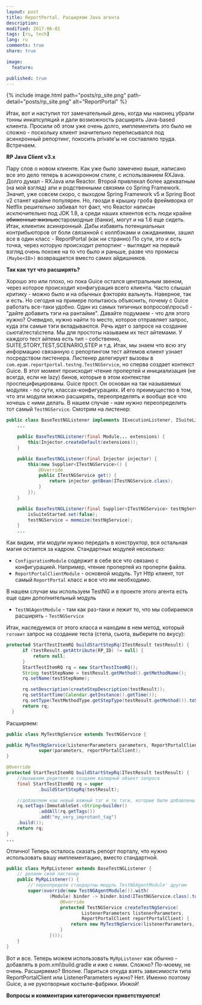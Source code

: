 ```yaml
---
layout: post
title: ReportPortal. Расширяем Java агента
description:
modified: 2017-06-01
tags: [ru, tech]
lang: ru
comments: true
share: true

image:
  feature:

published: true
---
```

{% include image.html path="posts/rp_site.png" path-detail="posts/rp_site.png" alt="ReportPortal" %}

Итак, вот и наступил тот замечательный день, когда мы наконец убрали тонны инкапсуляций и дали возможность расширять Java-based клиента. Просили об этом уже очень долго, имплементить это было не сложно - поскольку клиент значительно переписывался под асинхронный репортинг, покосить private'ы не составляло труда. Встречаем.

**RP Java Client v3.x**

Пару слов о новом клиенте. Как уже было замечено выше, написано все это дело теперь в асинхронном стиле, с использванием RXJava. Долго думал - RXJava или Reactor. Второй привлекал более адекватным (на мой взгляд) апи и родственными связями со Spring Framework. Значит, уже совсем скоро, с выходом Spring Framework v5 и Spring Boot v2 станет крайне популярен. Но, гвозди в крышку гроба фреймворка от Netflix решительно забивал тот факт, что Reactor написан исключительно под JDK 1.8, а среди наших клиентов есть люди крайне ~~обиженные жизнью~~старомодные (банки), могут и на 1.6 еще сидеть.
Итак, клиентик асинхронный. Дабы избавить потенциальных контрибьюторов от боли связанной с коллбэками и ожиданиями, зашил все в один класс - ReportPortal (как ни странно)
По сути, это и есть точка, через которую происходит репортинг - выглядит на первый взгляд очень похоже на то что было и раньше, разве что промисы ```(Maybe<ID>)``` возвращается вместо самих айдишников.

**Так как тут что расширять?**

Хорошо это или плохо, но пока Guice остался центральным звеном, через которое происходит конфигурация всего клиента. Часто слышал критику - можно было и на обычных фэкторях вальнуть. Наверное, так и есть. Но сегодня на примере попытаюсь объяснить, почему с Guice работать все-таки удобно. Один из самых типичных вопросов\просьб - "дайте добавить тэги на рантайме". Давайте подумаем - что для этого нужно? Очевидно, нужно найти то место, которое отправляет запрос, куда эти самые тэги вкладываются. Речь идет о запросе на создание сьюта\теста\степа\. Мы для простоты называем их тест айтемами. У каждого тест айтема есть тип - собственно, SUITE,STORY,TEST,SCENARIO,STEP и т.д.
Итак, мы знаем что всю эту информацию связанную с репортингом тест айтемов клиент узнает посредством листенера. Листенер делегирует вызовы в ```com.epam.reportportal.testng.TestNGService```, но сперва создает контекст Guice. В этот момент происходит чтение пропертей и инициализация (не всегда, если не lazy) бинов, которые в этом контекстве проспецифицированы. Guice прост. Он основан на так называемых модулях - по сути, классах-конфигурациях. И его преимущество в том, что эти модули можно расширять, переопределять и вообще все что хочешь с ними делать. В нашем случае - нам нужно переопределить тот самый ```TestNGService```. Смотрим на листенер:

```java
public class BaseTestNGListener implements IExecutionListener, ISuiteListener, IResultListener2 {
    ...

    public BaseTestNGListener(final Module... extensions) {
        this(Injector.createDefault(extensions));
    }

    public BaseTestNGListener(final Injector injector) {
        this(new Supplier<ITestNGService>() {
            @Override
            public ITestNGService get() {
                return injector.getBean(ITestNGService.class);
            }
        });
    }

    public BaseTestNGListener(final Supplier<ITestNGService> testNgService) {
        isSuiteStarted.set(false);
        testNGService = memoize(testNgService);
    }
    ...
```
Как видим, эти модули нужно передать в конструктор, вся остальная магия остается за кадром. Стандартных модулей несколько:

* ```ConfigurationModule``` содержит в себе все что связано с конфигурацией. Например, чтение пропертей из проперти файла.
* ```ReportPortalClientModule``` - основной модуль. Тут Http клиент, тот самый ```ReportPortal``` класс и все что им необходимо.

В нашем случае мы используем TestNG и в проекте этого агента есть еще один дополнительный модуль
* ```TestNGAgentModule``` - там как раз-таки и лежит то, что мы собираемся расширять - ```TestNGService```

Итак, наследуемся от этого класса и находим в нем метод, который `готовит` запрос на создание теста (степа, сьюта, выберите по вкусу):

```java
protected StartTestItemRQ buildStartStepRq(ITestResult testResult) {
      if (testResult.getAttribute(RP_ID) != null) {
          return null;
      }
      StartTestItemRQ rq = new StartTestItemRQ();
      String testStepName = testResult.getMethod().getMethodName();
      rq.setName(testStepName);

      rq.setDescription(createStepDescription(testResult));
      rq.setStartTime(Calendar.getInstance().getTime());
      rq.setType(TestMethodType.getStepType(testResult.getMethod()).toString());
      return rq;
  }
```

Расширяем:
```java
public class MyTestNgService extends TestNGService {

public MyTestNgService(ListenerParameters parameters, ReportPortalClient reportPortalClient) {
            super(parameters, reportPortalClient);
}

@Override
protected StartTestItemRQ buildStartStepRq(ITestResult testResult) {
    //вызываем родителя и создаем валидный объект запроса
    final StartTestItemRQ rq = super
            .buildStartStepRq(testResult);

    //добавляем наш новый важный тэг и те тэги, которые были добавлены по дефолту
    rq.setTags(ImmutableSet.<String>builder()
            .addAll(rq.getTags())
            .add("my_very_improtant_tag")
    .build());
    return rq;
}
...
```
Отлично! Теперь осталось сказать репорт порталу, что нужно использовать вашу имплементацию, вместо стандартной.

```java
public class MyRpListener extends BaseTestNGListener {
    // делаем свой листенер
    public MyRpListener() {
        //'переопредели стандартны модуль TestNGAgentModule' другим
        super(override(new TestNGAgentModule()).with(
                (Module) binder -> binder.bind(ITestNGService.class).toProvider(new TestNGProvider() {
                    @Override
                    protected TestNGService createTestNgService(
                            ListenerParameters listenerParameters,
                            ReportPortalClient reportPortalClient) {
                        return new MyTestNgService(listenerParameters, reportPortalClient);
                    }
                })));
    }
}
```

Вот и все. Теперь можем использовать ```MyRpListener``` как обычно - добавлять в pom.xml\build.gradle и иже с ними. Сложно? По-моему, не очень. Расширяемо? Вполне. Париться откуда взять зависимости типа ReportPortalClient или ListenerParameters нужно? Нет. Именно поэтому Guice, а не рукотворные костыле-фабрики. Инжой!

**Вопросы и комментарии категорически приветствуются!**
